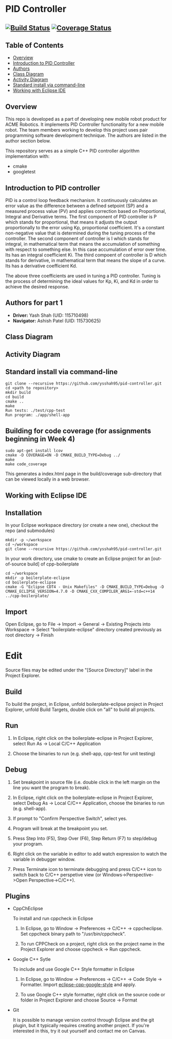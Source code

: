 # PID Controller 
[![Build Status](https://travis-ci.org/ysshah95/pid-controller.svg?branch=master)](https://travis-ci.org/ysshah95/pid-controller)
[![Coverage Status](https://coveralls.io/repos/github/ysshah95/pid-controller/badge.svg?branch=master)](https://coveralls.io/github/ysshah95/pid-controller?branch=master)
---

## Table of Contents
- [Overview](#overview)
- [Introduction to PID Controller](#intro)
- [Authors](#authors)
- [Class Diagram](#class)
- [Activity Diagram](#activity)
- [Standard install via command-line](#implementation)
- [Working with Eclipse IDE](#eclipse)

## <a name="overview"></a> Overview
This repo is developed as a part of developing new mobile robot product for ACME Robotics. It implements PID Controller functionality for a new mobile robot. The team members working to develop this project uses pair programming software development technique. The authors are listed in the author section below. 

This repository serves as a simple C++ PID controller algorithm implementation with:

- cmake
- googletest

## <a name="intro"></a> Introduction to PID controller
PID is a control loop feedback mechanism. It continuously calculates an error value as the difference between a defined setpoint (SP) and a measured process value (PV) and applies correction based on Proportional, Integral and Derivative terms. The first component of PID controller is P which stands for proportional, that means it adjusts the output proportionally to the error using Kp, proportional coefficient. It's a constant non-negative value that is determined during the tuning process of the controller. The second component of controller is I which stands for integral, in mathematical term that means the accumulation of something with respect to something else. In this case accumulation of error over time. Its has an integral coefficient Ki. The third compoent of controller is D which stands for derivative, in mathematical term that means the slope of a curve. Its has a derivative coefficient Kd. 

The above three coefficients are used in tuning a PID controller. Tuning is the process of determining the ideal values for Kp, Ki, and Kd in order to achieve the desired response.  

## <a name="authors"></a> Authors for part 1
- **Driver:** Yash Shah (UID: 115710498)
- **Navigator:** Ashish Patel (UID: 115730625)

## <a name="class"></a> Class Diagram

## <a name="activity"></a> Activity Diagram

## <a name="implementation"></a> Standard install via command-line
```
git clone --recursive https://github.com/ysshah95/pid-controller.git
cd <path to repository>
mkdir build
cd build
cmake ..
make
Run tests: ./test/cpp-test
Run program: ./app/shell-app
```

## Building for code coverage (for assignments beginning in Week 4)
```
sudo apt-get install lcov
cmake -D COVERAGE=ON -D CMAKE_BUILD_TYPE=Debug ../
make
make code_coverage
```
This generates a index.html page in the build/coverage sub-directory that can be viewed locally in a web browser.

## <a name="eclipse"></a> Working with Eclipse IDE ##

## Installation

In your Eclipse workspace directory (or create a new one), checkout the repo (and submodules)
```
mkdir -p ~/workspace
cd ~/workspace
git clone --recursive https://github.com/ysshah95/pid-controller.git
```

In your work directory, use cmake to create an Eclipse project for an [out-of-source build] of cpp-boilerplate

```
cd ~/workspace
mkdir -p boilerplate-eclipse
cd boilerplate-eclipse
cmake -G "Eclipse CDT4 - Unix Makefiles" -D CMAKE_BUILD_TYPE=Debug -D CMAKE_ECLIPSE_VERSION=4.7.0 -D CMAKE_CXX_COMPILER_ARG1=-std=c++14 ../cpp-boilerplate/
```

## Import

Open Eclipse, go to File -> Import -> General -> Existing Projects into Workspace -> 
Select "boilerplate-eclipse" directory created previously as root directory -> Finish

# Edit

Source files may be edited under the "[Source Directory]" label in the Project Explorer.


## Build

To build the project, in Eclipse, unfold boilerplate-eclipse project in Project Explorer,
unfold Build Targets, double click on "all" to build all projects.

## Run

1. In Eclipse, right click on the boilerplate-eclipse in Project Explorer,
select Run As -> Local C/C++ Application

2. Choose the binaries to run (e.g. shell-app, cpp-test for unit testing)


## Debug


1. Set breakpoint in source file (i.e. double click in the left margin on the line you want 
the program to break).

2. In Eclipse, right click on the boilerplate-eclipse in Project Explorer, select Debug As -> 
Local C/C++ Application, choose the binaries to run (e.g. shell-app).

3. If prompt to "Confirm Perspective Switch", select yes.

4. Program will break at the breakpoint you set.

5. Press Step Into (F5), Step Over (F6), Step Return (F7) to step/debug your program.

6. Right click on the variable in editor to add watch expression to watch the variable in 
debugger window.

7. Press Terminate icon to terminate debugging and press C/C++ icon to switch back to C/C++ 
perspetive view (or Windows->Perspective->Open Perspective->C/C++).


## Plugins

- CppChEclipse

    To install and run cppcheck in Eclipse

    1. In Eclipse, go to Window -> Preferences -> C/C++ -> cppcheclipse.
    Set cppcheck binary path to "/usr/bin/cppcheck".

    2. To run CPPCheck on a project, right click on the project name in the Project Explorer 
    and choose cppcheck -> Run cppcheck.


- Google C++ Sytle

    To include and use Google C++ Style formatter in Eclipse

    1. In Eclipse, go to Window -> Preferences -> C/C++ -> Code Style -> Formatter. 
    Import [eclipse-cpp-google-style][reference-id-for-eclipse-cpp-google-style] and apply.

    2. To use Google C++ style formatter, right click on the source code or folder in 
    Project Explorer and choose Source -> Format

[reference-id-for-eclipse-cpp-google-style]: https://raw.githubusercontent.com/google/styleguide/gh-pages/eclipse-cpp-google-style.xml

- Git

    It is possible to manage version control through Eclipse and the git plugin, but it typically requires creating another project. If you're interested in this, try it out yourself and contact me on Canvas.

